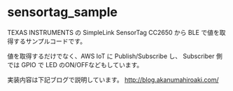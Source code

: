# sensortag_sample

TEXAS INSTRUMENTS の SimpleLink SensorTag CC2650 から BLE で値を取得するサンプルコードです。

値を取得するだけでなく、AWS IoT に Publish/Subscribe し、 Subscriber 側では GPIO で LED のON/OFFなどもしています。

実装内容は下記ブログで説明しています。
http://blog.akanumahiroaki.com/
